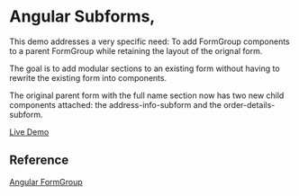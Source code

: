 # Angular Subforms,

This demo addresses a very specific need: To add FormGroup components to a parent FormGroup while retaining the layout of the orignal form.

The goal is to add modular sections to an existing form without having to rewrite the existing form into components.

The original parent form with the full name section now has two new child components attached: the address-info-subform and the order-details-subform.

[Live Demo](https://www.google.com/)

## Reference

[Angular FormGroup](https://angular.io/api/forms/FormGroup)
